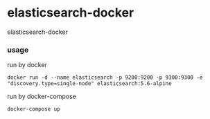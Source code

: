 # elasticsearch-docker
elasticsearch-docker

### usage
run by docker 
```
docker run -d --name elasticsearch -p 9200:9200 -p 9300:9300 -e "discovery.type=single-node" elasticsearch:5.6-alpine
```

run by docker-compose 
```
docker-compose up
```

